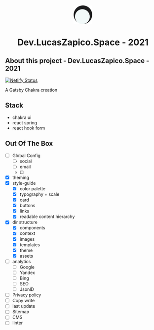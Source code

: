<p align="center">
  <a href="https://bluemonkeymakes.netlify.app">
    <img alt="dev.lucaszapico.space mark" src="./src/assets/mark.svg" width="60" />
  </a>
</p>
<h1 align="center">
   Dev.LucasZapico.Space - 2021
</h1>

## About this project - Dev.LucasZapico.Space - 2021

[![Netlify Status](https://api.netlify.com/api/v1/badges/e312fb7a-70a2-457a-b0a4-f79e0a698c7a/deploy-status)](https://app.netlify.com/sites/devlucaszapicospace-v4/deploys)

A Gatsby Chakra creation

## Stack

- chakra ui
- react spring
- react hook form

## Out Of The Box

- [ ] Global Config
  - [ ] social
  - [ ] email
  - [ ]
- [x] theming
- [x] style-guide
  - [x] color palette
  - [x] typography + scale
  - [x] card
  - [x] buttons
  - [x] links
  - [x] readable content hierarchy
- [x] dir structure
  - [x] components
  - [x] context
  - [x] images
  - [x] templates
  - [x] theme
  - [x] assets
- [ ] analytics
  - [ ] Google
  - [ ] Yandex
  - [ ] Bing
  - [ ] SEO
  - [ ] JsonlD
- [ ] Privacy policy
- [ ] Copy write
- [ ] last update
- [ ] Sitemap
- [ ] CMS
- [ ] linter
